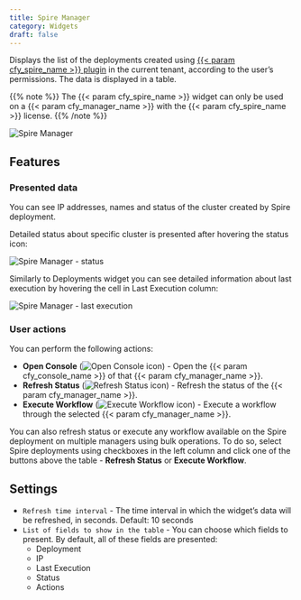 ```yaml
---
title: Spire Manager
category: Widgets
draft: false
---
```


Displays the list of the deployments created using [{{< param cfy_spire_name >}} plugin](https://github.com/cloudify-cosmo/cloudify-spire-plugin) in the current tenant, according to the user’s permissions. The data is displayed in a table.

{{% note %}}
The {{< param cfy_spire_name >}} widget can only be used on a {{< param cfy_manager_name >}} with the {{< param cfy_spire_name >}} license.
{{% /note %}}


![Spire Manager]( /images/ui/widgets/spire-manager.png )

## Features

### Presented data

You can see IP addresses, names and status of the cluster created by Spire deployment.

Detailed status about specific cluster is presented after hovering the status icon:

![Spire Manager - status]( /images/ui/widgets/spire-manager-status.png )

Similarly to Deployments widget you can see detailed information about last execution by hovering the cell in Last Execution column:

![Spire Manager - last execution]( /images/ui/widgets/spire-manager-last-execution.png )


### User actions

You can perform the following actions:

* **Open Console** (![Open Console icon]( /images/ui/icons/open-console-icon.png )) - Open the {{< param cfy_console_name >}} of that {{< param cfy_manager_name >}}.
* **Refresh Status** (![Refresh Status icon]( /images/ui/icons/refresh-status-icon.png )) - Refresh the status of the {{< param cfy_manager_name >}}.
* **Execute Workflow** (![Execute Workflow icon]( /images/ui/icons/execute-workflow-icon.png )) - Execute a workflow through the selected {{< param cfy_manager_name >}}.

You can also refresh status or execute any workflow available on the Spire deployment on multiple managers using bulk operations.
To do so, select Spire deployments using checkboxes in the left column and click one of the buttons above the table - **Refresh Status** or **Execute Workflow**.


## Settings

* `Refresh time interval` - The time interval in which the widget’s data will be refreshed, in seconds. Default: 10 seconds
* `List of fields to show in the table` - You can choose which fields to present. By default, all of these fields are presented:
   * Deployment
   * IP
   * Last Execution
   * Status
   * Actions
